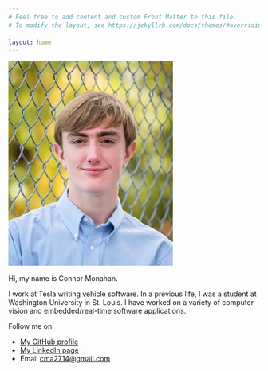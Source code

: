 ```yaml
---
# Feel free to add content and custom Front Matter to this file.
# To modify the layout, see https://jekyllrb.com/docs/themes/#overriding-theme-defaults

layout: home
---
```

![Connor Profile Picture](/images/profile.jpg)

Hi, my name is Connor Monahan.

I work at Tesla writing vehicle software. In a previous life, I was a student at Washington University in St. Louis. I have worked on a variety of computer vision and embedded/real-time software applications.

Follow me on

- [My GitHub profile](https://github.com/cmastudios)
- [My LinkedIn page](https://www.linkedin.com/in/connor-monahan-a23318146/)
- Email [cma2714@gmail.com](mailto:cma2714@gmail.com)

